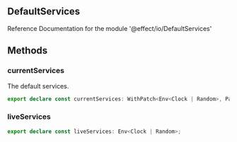 ## DefaultServices

Reference Documentation for the module '@effect/io/DefaultServices'

## Methods

### currentServices

The default services.

```ts
export declare const currentServices: WithPatch<Env<Clock | Random>, Patch<Clock | Random, Clock | Random>>;
```

### liveServices

```ts
export declare const liveServices: Env<Clock | Random>;
```

